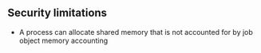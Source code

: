 ## Security limitations

- A process can allocate shared memory that is not accounted for by job object memory accounting

